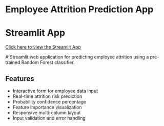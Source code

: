 # Employee Attrition Prediction App

# Streamlit App

[Click here to view the Streamlit App](https://employee-performance-rating-prediction-kagwi.streamlit.app/)

A Streamlit web application for predicting employee attrition using a pre-trained Random Forest classifier.

## Features
- Interactive form for employee data input
- Real-time attrition risk prediction
- Probability confidence percentage
- Feature importance visualization
- Responsive multi-column layout
- Input validation and error handling

